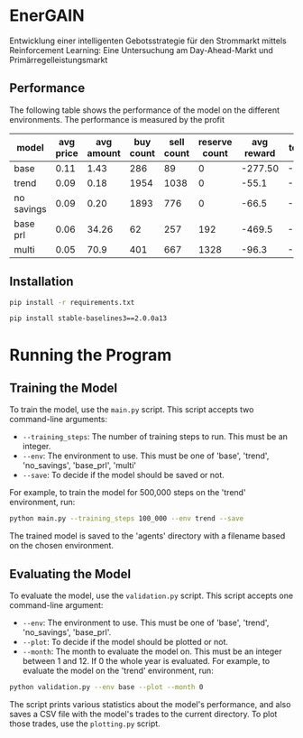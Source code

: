 # EnerGAIN

Entwicklung einer intelligenten Gebotsstrategie für den Strommarkt mittels Reinforcement Learning: Eine Untersuchung am
Day-Ahead-Markt und Primärregelleistungsmarkt

## Performance

The following table shows the performance of the model on the different environments. The performance is measured by the
profit

| model      | avg price | avg amount | buy count | sell count | reserve count | avg reward | total reward | total profit |
|------------|-----------|------------|-----------|------------|---------------|------------|--------------|--------------|
| base       | 0.11      | 1.43       | 286       | 89         | 0             | -277.50    | -104063.66   | 335.33       |
| trend      | 0.09      | 0.18       | 1954      | 1038       | 0             | -55.1      | -165108.19   | 1951.80      |
| no savings | 0.09      | 0.20       | 1893      | 776        | 0             | -66.5      | -177502.52   | 1647.47      |
| base prl   | 0.06      | 34.26      | 62        | 257        | 192           | -469.5     | -239953.3    | 4266         |
| multi      | 0.05      | 70.9       | 401       | 667        | 1328          | -96.3      | -230771.97   | 4679.02      |

## Installation

```bash
pip install -r requirements.txt

pip install stable-baselines3==2.0.0a13

```

# Running the Program

## Training the Model

To train the model, use the `main.py` script. This script accepts two command-line arguments:

- `--training_steps`: The number of training steps to run. This must be an integer.
- `--env`: The environment to use. This must be one of 'base', 'trend', 'no_savings', 'base_prl', 'multi'
- `--save`: To decide if the model should be saved or not.

For example, to train the model for 500,000 steps on the 'trend' environment, run:

```bash
python main.py --training_steps 100_000 --env trend --save
```

The trained model is saved to the 'agents' directory with a filename based on the chosen environment.

## Evaluating the Model

To evaluate the model, use the `validation.py` script. This script accepts one command-line argument:

- `--env`: The environment to use. This must be one of 'base', 'trend', 'no_savings', 'base_prl'.
- `--plot`: To decide if the model should be plotted or not.
- `--month`: The month to evaluate the model on. This must be an integer between 1 and 12. If 0 the whole year is
  evaluated.
  For example, to evaluate the model on the 'trend' environment, run:

```bash
python validation.py --env base --plot --month 0
```

The script prints various statistics about the model's performance, and also saves a CSV file with the model's trades to
the current directory.
To plot those trades, use the `plotting.py` script.